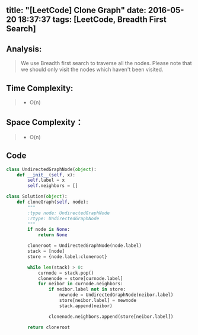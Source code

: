 title: "[LeetCode] Clone Graph"
date: 2016-05-20 18:37:37
tags: [LeetCode, Breadth First Search]
---

## Analysis:
> We use Breadth first search to traverse all the nodes. Please note that we should only visit the nodes which haven't been visited. 


## Time Complexity:
> * O(n)

## Space Complexity：
> * O(n)


## Code
```python
class UndirectedGraphNode(object):
    def __init__(self, x):
        self.label = x
        self.neighbors = []

class Solution(object):
	def cloneGraph(self, node):
		"""
		:type node: UndirectedGraphNode
		:rtype: UndirectedGraphNode
		"""
		if node is None:
			return None

		cloneroot = UndirectedGraphNode(node.label)
		stack = [node]
		store = {node.label:cloneroot}

		while len(stack) > 0:
			curnode = stack.pop()
			clonenode = store[curnode.label]
			for neibor in curnode.neighbors:
				if neibor.label not in store:
					newnode = UndirectedGraphNode(neibor.label)
					store[neibor.label] = newnode
					stack.append(neibor)

				clonenode.neighbors.append(store[neibor.label])

		return cloneroot
```
